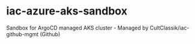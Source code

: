 # iac-azure-aks-sandbox
Sandbox for ArgoCD managed AKS cluster - Managed by CultClassik/iac-github-mgmt (Github)
